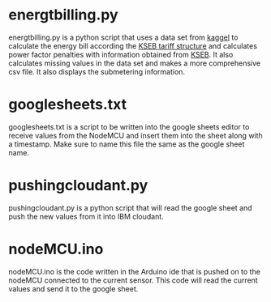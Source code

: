# energtbilling.py

energtbilling.py is a python script that uses a data set from [kaggel](https://www.kaggle.com/uciml/electric-power-consumption-data-set) to calculate the energy bill according 
the [KSEB tariff structure](https://www.bijlibachao.com/news/domestic-electricity-lt-tariff-slabs-and-rates-for-all-states-in-india-in.html) and calculates power factor 
penalties with information obtained from [KSEB](http://pgea.in/kseb/KSEB_Power_factor_incentive_or_penalty). It also calculates missing values in the data set and makes a more 
comprehensive csv file. It also displays the submetering information. 

# googlesheets.txt

googlesheets.txt is a script to be written into the google sheets editor to receive values from the NodeMCU and insert them into the sheet along with a timestamp. Make sure to 
name this file the same as the google sheet name.

# pushingcloudant.py

pushingcloudant.py is a python script that will read the google sheet and push the new values from it into IBM cloudant. 

# nodeMCU.ino

nodeMCU.ino is the code written in the Arduino ide that is pushed on to the nodeMCU connected to the current sensor. This code will read the current values and send it to the 
google sheet. 
